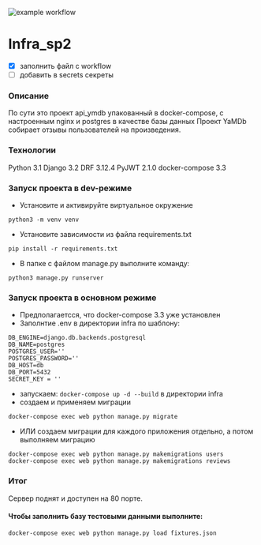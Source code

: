 ![example workflow](https://github.com/marlen2204/yamdb_final/actions/workflows/yamdb_workflow.yml/badge.svg)

# Infra_sp2
- [x] заполнить файл c workflow
- [ ] добавить в secrets секреты
### Описание
По сути это проект api_ymdb упакованный в docker-compose, с настроенным nginx  и postgres в качестве базы данных
Проект YaMDb собирает отзывы пользователей на произведения.
### Технологии
Python 3.1
Django 3.2
DRF 3.12.4
PyJWT 2.1.0
docker-compose 3.3
### Запуск проекта в dev-режиме
- Установите и активируйте виртуальное окружение
```
python3 -m venv venv
```
- Установите зависимости из файла requirements.txt
```
pip install -r requirements.txt
``` 
- В папке с файлом manage.py выполните команду:
```
python3 manage.py runserver
```
### Запуск проекта в основном режиме
- Предполагаетсся, что docker-compose 3.3 уже установлен
- Заполнтие .env  в директории infra по шаблону:
```
DB_ENGINE=django.db.backends.postgresql
DB_NAME=postgres
POSTGRES_USER=''
POSTGRES_PASSWORD=''
DB_HOST=db
DB_PORT=5432
SECRET_KEY = ''
```
- запускаем:  ``` docker-compose up -d --build ``` в директории infra
-  создаем и применяем миграции 
``` 
docker-compose exec web python manage.py migrate
```
- ИЛИ создаем миграции для каждого приложения отдельно, а потом выполняем миграцию
```
docker-compose exec web python manage.py makemigrations users
docker-compose exec web python manage.py makemigrations reviews
```
### Итог
Сервер поднят и доступен на 80 порте.
#### Чтобы заполнить базу тестовыми данными выполните:
```
docker-compose exec web python manage.py load fixtures.json
```
